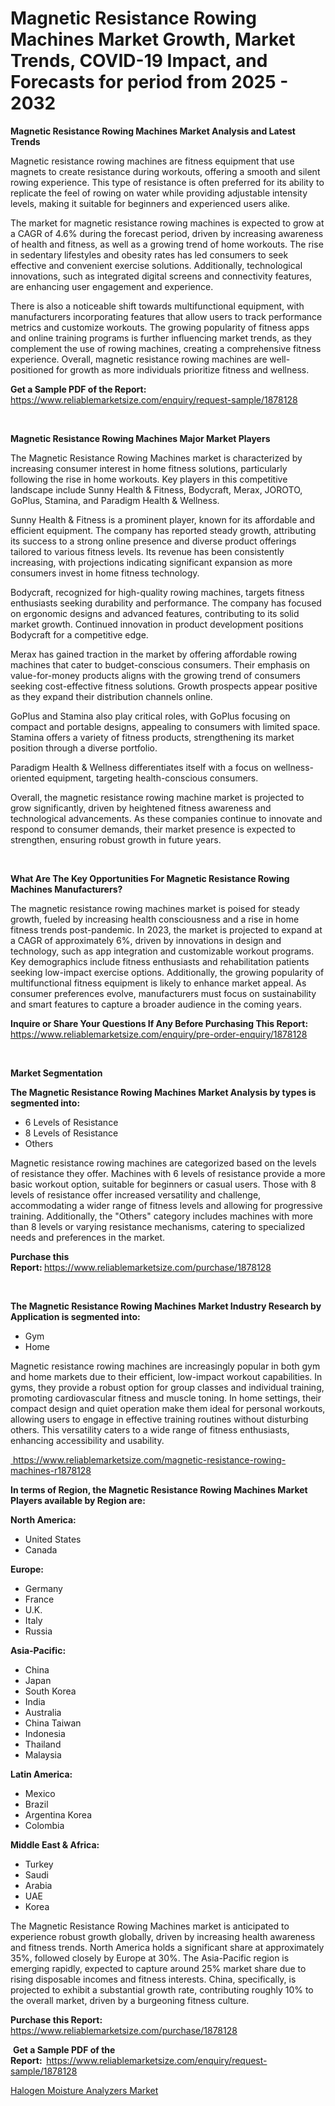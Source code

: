 <p><h1>Magnetic Resistance Rowing Machines Market Growth, Market Trends, COVID-19 Impact, and Forecasts for period from 2025 - 2032</h1></p><p><strong>Magnetic Resistance Rowing Machines Market Analysis and Latest Trends</strong></p>
<p><p>Magnetic resistance rowing machines are fitness equipment that use magnets to create resistance during workouts, offering a smooth and silent rowing experience. This type of resistance is often preferred for its ability to replicate the feel of rowing on water while providing adjustable intensity levels, making it suitable for beginners and experienced users alike. </p><p>The market for magnetic resistance rowing machines is expected to grow at a CAGR of 4.6% during the forecast period, driven by increasing awareness of health and fitness, as well as a growing trend of home workouts. The rise in sedentary lifestyles and obesity rates has led consumers to seek effective and convenient exercise solutions. Additionally, technological innovations, such as integrated digital screens and connectivity features, are enhancing user engagement and experience. </p><p>There is also a noticeable shift towards multifunctional equipment, with manufacturers incorporating features that allow users to track performance metrics and customize workouts. The growing popularity of fitness apps and online training programs is further influencing market trends, as they complement the use of rowing machines, creating a comprehensive fitness experience. Overall, magnetic resistance rowing machines are well-positioned for growth as more individuals prioritize fitness and wellness.</p></p>
<p><strong>Get a Sample PDF of the Report:&nbsp;</strong> <a href="https://www.reliablemarketsize.com/enquiry/request-sample/1878128?utm_campaign=2281&utm_medium=2&utm_source=Github&utm_content=ia&utm_term=11042025&utm_id=magnetic-resistance-rowing-machines">https://www.reliablemarketsize.com/enquiry/request-sample/1878128</a></p>
<p>&nbsp;</p>
<p><strong>Magnetic Resistance Rowing Machines Major Market Players</strong></p>
<p><p>The Magnetic Resistance Rowing Machines market is characterized by increasing consumer interest in home fitness solutions, particularly following the rise in home workouts. Key players in this competitive landscape include Sunny Health & Fitness, Bodycraft, Merax, JOROTO, GoPlus, Stamina, and Paradigm Health & Wellness.</p><p>Sunny Health & Fitness is a prominent player, known for its affordable and efficient equipment. The company has reported steady growth, attributing its success to a strong online presence and diverse product offerings tailored to various fitness levels. Its revenue has been consistently increasing, with projections indicating significant expansion as more consumers invest in home fitness technology.</p><p>Bodycraft, recognized for high-quality rowing machines, targets fitness enthusiasts seeking durability and performance. The company has focused on ergonomic designs and advanced features, contributing to its solid market growth. Continued innovation in product development positions Bodycraft for a competitive edge.</p><p>Merax has gained traction in the market by offering affordable rowing machines that cater to budget-conscious consumers. Their emphasis on value-for-money products aligns with the growing trend of consumers seeking cost-effective fitness solutions. Growth prospects appear positive as they expand their distribution channels online.</p><p>GoPlus and Stamina also play critical roles, with GoPlus focusing on compact and portable designs, appealing to consumers with limited space. Stamina offers a variety of fitness products, strengthening its market position through a diverse portfolio.</p><p>Paradigm Health & Wellness differentiates itself with a focus on wellness-oriented equipment, targeting health-conscious consumers. </p><p>Overall, the magnetic resistance rowing machine market is projected to grow significantly, driven by heightened fitness awareness and technological advancements. As these companies continue to innovate and respond to consumer demands, their market presence is expected to strengthen, ensuring robust growth in future years.</p></p>
<p>&nbsp;</p>
<p><strong>What Are The Key Opportunities For Magnetic Resistance Rowing Machines Manufacturers?</strong></p>
<p><p>The magnetic resistance rowing machines market is poised for steady growth, fueled by increasing health consciousness and a rise in home fitness trends post-pandemic. In 2023, the market is projected to expand at a CAGR of approximately 6%, driven by innovations in design and technology, such as app integration and customizable workout programs. Key demographics include fitness enthusiasts and rehabilitation patients seeking low-impact exercise options. Additionally, the growing popularity of multifunctional fitness equipment is likely to enhance market appeal. As consumer preferences evolve, manufacturers must focus on sustainability and smart features to capture a broader audience in the coming years.</p></p>
<p><strong>Inquire or Share Your Questions If Any Before Purchasing This Report:</strong> <a href="https://www.reliablemarketsize.com/enquiry/pre-order-enquiry/1878128?utm_campaign=2281&utm_medium=2&utm_source=Github&utm_content=ia&utm_term=11042025&utm_id=magnetic-resistance-rowing-machines">https://www.reliablemarketsize.com/enquiry/pre-order-enquiry/1878128</a></p>
<p>&nbsp;</p>
<p><strong>Market Segmentation</strong></p>
<p><strong>The Magnetic Resistance Rowing Machines Market Analysis by types is segmented into:</strong></p>
<p><ul><li>6 Levels of Resistance</li><li>8 Levels of Resistance</li><li>Others</li></ul></p>
<p><p>Magnetic resistance rowing machines are categorized based on the levels of resistance they offer. Machines with 6 levels of resistance provide a more basic workout option, suitable for beginners or casual users. Those with 8 levels of resistance offer increased versatility and challenge, accommodating a wider range of fitness levels and allowing for progressive training. Additionally, the "Others" category includes machines with more than 8 levels or varying resistance mechanisms, catering to specialized needs and preferences in the market.</p></p>
<p><strong>Purchase this Report:&nbsp;</strong><a href="https://www.reliablemarketsize.com/purchase/1878128?utm_campaign=2281&utm_medium=2&utm_source=Github&utm_content=ia&utm_term=11042025&utm_id=magnetic-resistance-rowing-machines">https://www.reliablemarketsize.com/purchase/1878128</a></p>
<p>&nbsp;</p>
<p><strong>The Magnetic Resistance Rowing Machines Market Industry Research by Application is segmented into:</strong></p>
<p><ul><li>Gym</li><li>Home</li></ul></p>
<p><p>Magnetic resistance rowing machines are increasingly popular in both gym and home markets due to their efficient, low-impact workout capabilities. In gyms, they provide a robust option for group classes and individual training, promoting cardiovascular fitness and muscle toning. In home settings, their compact design and quiet operation make them ideal for personal workouts, allowing users to engage in effective training routines without disturbing others. This versatility caters to a wide range of fitness enthusiasts, enhancing accessibility and usability.</p></p>
<p><a href="https://www.reliablemarketsize.com/magnetic-resistance-rowing-machines-r1878128?utm_campaign=2281&utm_medium=2&utm_source=Github&utm_content=ia&utm_term=11042025&utm_id=magnetic-resistance-rowing-machines">&nbsp;https://www.reliablemarketsize.com/magnetic-resistance-rowing-machines-r1878128</a></p>
<p><strong>In terms of Region, the Magnetic Resistance Rowing Machines Market Players available by Region are:</strong></p>
<p>
    <p> <strong> North America: </strong>
        <ul>
            <li>United States</li>
            <li>Canada</li>
        </ul>
        </p> 
    <p> <strong> Europe: </strong>
        <ul>
            <li>Germany</li>
            <li>France</li>
            <li>U.K.</li>
            <li>Italy</li>
            <li>Russia</li>
        </ul>
        </p> 
    <p> <strong> Asia-Pacific: </strong>
        <ul>
            <li>China</li>
            <li>Japan</li>
            <li>South Korea</li>
            <li>India</li>
            <li>Australia</li>
            <li>China Taiwan</li>
            <li>Indonesia</li>
            <li>Thailand</li>
            <li>Malaysia</li>
        </ul>
        </p> 
    <p> <strong> Latin America: </strong>
        <ul>
            <li>Mexico</li>
            <li>Brazil</li>
            <li>Argentina Korea</li>
            <li>Colombia</li>
        </ul>
        </p> 
    <p> <strong> Middle East & Africa: </strong>
        <ul>
            <li>Turkey</li>
            <li>Saudi</li>
            <li>Arabia</li>
            <li>UAE</li>
            <li>Korea</li>
        </ul>
    </p>
    </p>
<p><p>The Magnetic Resistance Rowing Machines market is anticipated to experience robust growth globally, driven by increasing health awareness and fitness trends. North America holds a significant share at approximately 35%, followed closely by Europe at 30%. The Asia-Pacific region is emerging rapidly, expected to capture around 25% market share due to rising disposable incomes and fitness interests. China, specifically, is projected to exhibit a substantial growth rate, contributing roughly 10% to the overall market, driven by a burgeoning fitness culture.</p></p>
<p><strong>Purchase this Report: </strong><a href="https://www.reliablemarketsize.com/purchase/1878128?utm_campaign=2281&utm_medium=2&utm_source=Github&utm_content=ia&utm_term=11042025&utm_id=magnetic-resistance-rowing-machines">https://www.reliablemarketsize.com/purchase/1878128</a></p>
<p>&nbsp;<strong>Get a Sample PDF of the Report:&nbsp;&nbsp;</strong><a href="https://www.reliablemarketsize.com/enquiry/request-sample/1878128?utm_campaign=2281&utm_medium=2&utm_source=Github&utm_content=ia&utm_term=11042025&utm_id=magnetic-resistance-rowing-machines">https://www.reliablemarketsize.com/enquiry/request-sample/1878128</a></p>
<p><strong></strong></p>
<p><p><a href="https://github.com/penglatilles/Market-Research-Report-List-1/blob/main/halogen-moisture-analyzers-market.md?utm_campaign=2281&utm_medium=2&utm_source=Github&utm_content=ia&utm_term=11042025&utm_id=magnetic-resistance-rowing-machines">Halogen Moisture Analyzers Market</a></p></p>